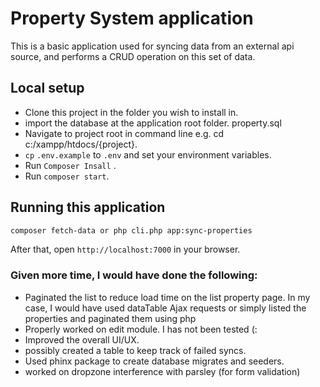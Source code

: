 # Property System application

This is a basic application used for syncing data from an external api source, and performs a CRUD operation on this set of data.
## Local setup

-   Clone this project in the folder you wish to install in.
-   import the database at the application root folder. property.sql
-   Navigate to project root in command line e.g. cd c:/xampp/htdocs/{project}.
-   `cp` `.env.example` to `.env` and set your environment variables.
-   Run `Composer Insall` .
-   Run `composer start`.


##  Running this application

```bash
composer fetch-data or php cli.php app:sync-properties
```

After that, open `http://localhost:7000` in your browser.

###   Given more time, I would have done the following:

-   Paginated the list to reduce load time on the list property page. In my case, I would have used dataTable Ajax requests or simply listed the properties and paginated them using php
-   Properly worked on edit module. I has not been tested (:
-   Improved the overall UI/UX.
-   possibly created a table to keep track of failed syncs.
-   Used phinx package to create database migrates and seeders.
-   worked on dropzone interference with parsley (for form validation)
